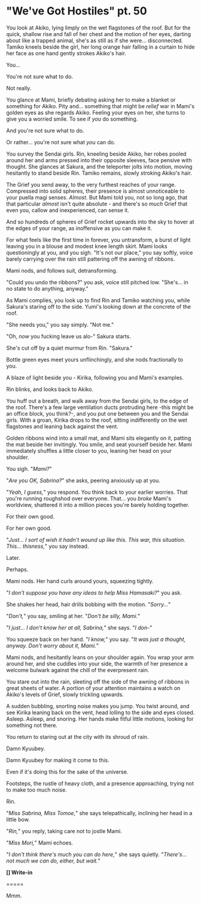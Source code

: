 # "We've Got Hostiles" pt. 50

You look at Akiko, lying limply on the wet flagstones of the roof. But for the quick, shallow rise and fall of her chest and the motion of her eyes, darting about like a trapped animal, she's as still as if she were... disconnected. Tamiko kneels beside the girl, her long orange hair falling in a curtain to hide her face as one hand gently strokes Akiko's hair.

You...

You're not sure what to do.

Not really.

You glance at Mami, briefly debating asking her to make a blanket or something for Akiko. Pity and... something that might be *relief* war in Mami's golden eyes as she regards Akiko. Feeling your eyes on her, she turns to give you a worried smile. To see if *you* do something.

And you're not sure what to do.

Or rather... you're not sure what *you* can do.

You survey the Sendai girls. Rin, kneeling beside Akiko, her robes pooled around her and arms pressed into their opposite sleeves, face pensive with thought. She glances at Sakura, and the teleporter jolts into motion, moving hesitantly to stand beside Rin. Tamiko remains, slowly stroking Akiko's hair.

The Grief you send away, to the very furthest reaches of your range. Compressed into solid spheres, their presence is almost unnoticeable to your puella magi senses. *Almost*. But Mami told you, not so long ago, that that particular *almost* isn't quite absolute - and there's so *much* Grief that even you, callow and inexperienced, can sense it.

And so hundreds of spheres of Grief rocket upwards into the sky to hover at the edges of your range, as inoffensive as you can make it.

For what feels like the first time in forever, you untransform, a burst of light leaving you in a blouse and modest knee length skirt. Mami looks questioningly at you, and you sigh. "It's not our place," you say softly, voice barely carrying over the rain still pattering off the awning of ribbons.

Mami nods, and follows suit, detransforming.

"Could you undo the ribbons?" you ask, voice still pitched low. "She's... in no state to do anything, anyway."

As Mami complies, you look up to find Rin and Tamiko watching you, while Sakura's staring off to the side. Yumi's looking down at the concrete of the roof.

"She needs you," you say simply. "Not me."

"Oh, *now* you fucking leave us alo-" Sakura starts.

She's cut off by a quiet murmur from Rin. "Sakura."

Bottle green eyes meet yours unflinchingly, and she nods fractionally to you.

A blaze of light beside you - Kirika, following you and Mami's examples.

Rin blinks, and looks back to Akiko.

You huff out a breath, and walk away from the Sendai girls, to the edge of the roof. There's a few large ventilation ducts protruding here -this might be an office block, you think?-, and you put one between you and the Sendai girls. With a groan, Kirika drops to the roof, sitting indifferently on the wet flagstones and leaning back against the vent.

Golden ribbons wind into a small mat, and Mami sits elegantly on it, patting the mat beside her invitingly. You smile, and seat yourself beside her. Mami immediately shuffles a little closer to you, leaning her head on your shoulder.

You sigh. "*Mami?*"

"*Are you OK, Sabrina?*" she asks, peering anxiously up at you.

"*Yeah, I guess,*" you respond. You think back to your earlier worries. That you're running roughshod over everyone. That... you *broke* Mami's worldview, shattered it into a million pieces you're barely holding together.

For their own good.

For her own good.

"*Just... I sort of wish it hadn't wound up like this. This war, this situation. This... thisness,*" you say instead.

Later.

Perhaps.

Mami nods. Her hand curls around yours, squeezing tightly.

"*I don't suppose you have any ideas to help Miss Hamasaki?*" you ask.

She shakes her head, hair drills bobbing with the motion. "*Sorry...*"

"*Don't,*" you say, smiling at her. "*Don't be silly, Mami.*"

"*I just... I don't know her at all, Sabrina,*" she says. "*I don-*"

You squeeze back on her hand. "*I know,*" you say. "*It was just a thought, anyway. Don't worry about it, Mami.*"

Mami nods, and hesitantly leans on your shoulder again. You wrap your arm around her, and she cuddles into your side, the warmth of her presence a welcome bulwark against the chill of the everpresent rain.

You stare out into the rain, sleeting off the side of the awning of ribbons in great sheets of water. A portion of your attention maintains a watch on Akiko's levels of Grief, slowly trickling upwards.

A sudden bubbling, snorting noise makes you jump. You twist around, and see Kirika leaning back on the vent, head lolling to the side and eyes closed. Asleep. Asleep, and snoring. Her hands make fitful little motions, looking for something not there.

You return to staring out at the city with its shroud of rain.

Damn Kyuubey.

Damn Kyuubey for making it come to this.

Even if it's doing this for the sake of the universe.

Footsteps, the rustle of heavy cloth, and a presence approaching, trying not to make too much noise.

Rin.

"*Miss Sabrina, Miss Tomoe,*" she says telepathically, inclining her head in a little bow.

"*Rin,*" you reply, taking care not to jostle Mami.

"*Miss Mori,*" Mami echoes.

"*I don't think there's much you can do here,*" she says quietly. "*There's... not much *we* can do, either, but wait.*"

**\[] Write-in**

\=====​

Mmm.
